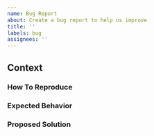 ```yaml
---
name: Bug Report
about: Create a bug report to help us improve
title: ''
labels: bug
assignees: ''
---
```


## Context

### How To Reproduce

### Expected Behavior

### Proposed Solution
